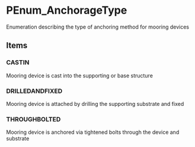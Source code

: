 # PEnum_AnchorageType

Enumeration describing the type of anchoring method for mooring devices
<!-- end of short definition -->

## Items

### CASTIN
Mooring device is cast into the supporting or base structure

### DRILLEDANDFIXED
Mooring device is attached by drilling the supporting substrate and fixed

### THROUGHBOLTED
Mooring device is anchored via tightened bolts through the device and substrate
